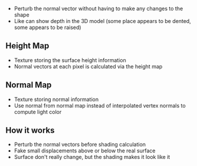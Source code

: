 - Perturb the normal vector without having to make any changes to the shape
- Like can show depth in the 3D model (some place appears to be dented, some appears to be raised)

## Height Map
- Texture storing the surface height information
- Normal vectors at each pixel is calculated via the height map

## Normal Map
- Texture storing normal information
- Use normal from normal map instead of interpolated vertex normals to compute light color

## How it works
- Perturb the normal vectors before shading calculation
- Fake small displacements above or below the real surface
- Surface don't really change, but the shading makes it look like it